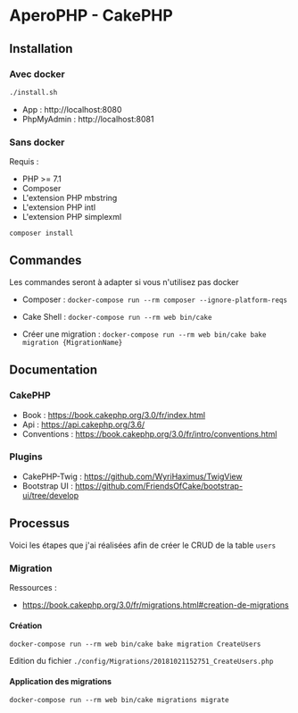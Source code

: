 # AperoPHP - CakePHP

## Installation

### Avec docker

```bash
./install.sh
```

- App : http://localhost:8080
- PhpMyAdmin : http://localhost:8081

### Sans docker

Requis :

- PHP >= 7.1
- Composer
- L'extension PHP mbstring
- L'extension PHP intl
- L'extension PHP simplexml

```shell
composer install
```

## Commandes

Les commandes seront à adapter si vous n'utilisez pas docker

- Composer : `docker-compose run --rm composer --ignore-platform-reqs `

- Cake Shell : `docker-compose run --rm web bin/cake`

- Créer une migration : `docker-compose run --rm web bin/cake bake migration {MigrationName}`

## Documentation

### CakePHP

- Book : https://book.cakephp.org/3.0/fr/index.html
- Api : https://api.cakephp.org/3.6/
- Conventions : https://book.cakephp.org/3.0/fr/intro/conventions.html

### Plugins

- CakePHP-Twig : https://github.com/WyriHaximus/TwigView
- Bootstrap UI : https://github.com/FriendsOfCake/bootstrap-ui/tree/develop

## Processus

Voici les étapes que j'ai réalisées afin de créer le CRUD de la table `users`

### Migration

Ressources :

- https://book.cakephp.org/3.0/fr/migrations.html#creation-de-migrations

#### Création

```shell
docker-compose run --rm web bin/cake bake migration CreateUsers
```

Edition du fichier `./config/Migrations/20181021152751_CreateUsers.php`

#### Application des migrations

```shell
docker-compose run --rm web bin/cake migrations migrate
```
